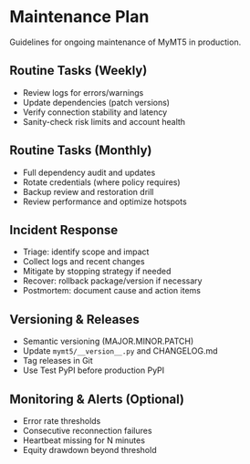 # Maintenance Plan

Guidelines for ongoing maintenance of MyMT5 in production.

## Routine Tasks (Weekly)

- Review logs for errors/warnings
- Update dependencies (patch versions)
- Verify connection stability and latency
- Sanity-check risk limits and account health

## Routine Tasks (Monthly)

- Full dependency audit and updates
- Rotate credentials (where policy requires)
- Backup review and restoration drill
- Review performance and optimize hotspots

## Incident Response

- Triage: identify scope and impact
- Collect logs and recent changes
- Mitigate by stopping strategy if needed
- Recover: rollback package/version if necessary
- Postmortem: document cause and action items

## Versioning & Releases

- Semantic versioning (MAJOR.MINOR.PATCH)
- Update `mymt5/__version__.py` and CHANGELOG.md
- Tag releases in Git
- Use Test PyPI before production PyPI

## Monitoring & Alerts (Optional)

- Error rate thresholds
- Consecutive reconnection failures
- Heartbeat missing for N minutes
- Equity drawdown beyond threshold
